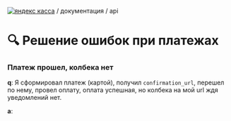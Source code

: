 [![яндекс касса](/i/yakassalogo.png "Яндекс Касса")](https://kassa.yandex.ru) / документация / api

:mag: Решение ошибок при платежах
=================================

### Платеж прошел, колбека нет

**q**: Я сформировал платеж (картой), получил `confirmation_url`, перешел по нему, провел оплату, оплата успешная, но колбека на мой url ждя уведомлений нет.

**a**: 
